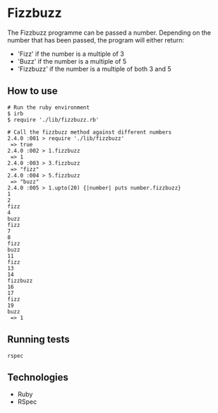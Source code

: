 # Fizzbuzz

The Fizzbuzz programme can be passed a number. Depending on the number that has been passed, the program will either return:
- 'Fizz' if the number is a multiple of 3
- 'Buzz' if the number is a multiple of 5
- 'Fizzbuzz' if the number is a multiple of both 3 and 5

## How to use ##

```shell
# Run the ruby environment
$ irb
$ require './lib/fizzbuzz.rb'

# Call the fizzbuzz method against different numbers
2.4.0 :001 > require './lib/fizzbuzz'
 => true
2.4.0 :002 > 1.fizzbuzz
 => 1
2.4.0 :003 > 3.fizzbuzz
 => "fizz"
2.4.0 :004 > 5.fizzbuzz
 => "buzz"
2.4.0 :005 > 1.upto(20) {|number| puts number.fizzbuzz}
1
2
fizz
4
buzz
fizz
7
8
fizz
buzz
11
fizz
13
14
fizzbuzz
16
17
fizz
19
buzz
 => 1
```

## Running tests

 ```
 rspec
 ```

## Technologies

* Ruby
* RSpec
